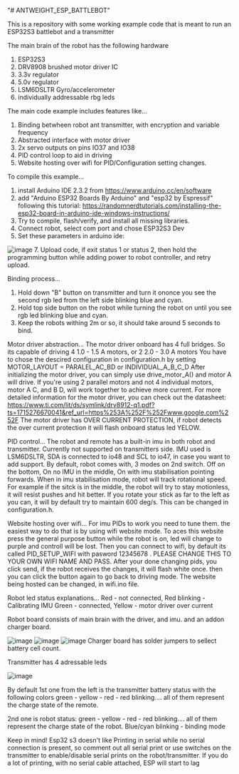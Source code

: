 "# ANTWEIGHT_ESP_BATTLEBOT" 

This is a repository with some working example code that is meant to run an ESP32S3 battlebot and a transmitter 

The main brain of the robot has the following hardware
1. ESP32S3
2. DRV8908 brushed motor driver IC
3. 3.3v regulator
4. 5.0v regulator
5. LSM6DSLTR Gyro/accelerometer
6. individually addressable rbg leds

The main code example includes features like...
1. Binding betwheen robot ant transmitter, with encryption and variable frequency
2. Abstracted interface with motor driver
3. 2x servo outputs on pins IO37 and IO38
4. PID control loop to aid in driving
5. Website hosting over wifi for PID/Configuration setting changes.

To compile this example...
1. install Arduino IDE 2.3.2 from https://www.arduino.cc/en/software
2. add "Arduino ESP32 Boards By Arduino" and "esp32 by Espressif" following this tutorial:
https://randomnerdtutorials.com/installing-the-esp32-board-in-arduino-ide-windows-instructions/
3. Try to compile, flash/verify, and install all missing libraries.
4. Connect robot, select com port and chose ESP32S3 Dev
5. Set these parameters in arduino ide:

![image](https://github.com/Challenger3000/ANTWEIGHT_BATTLEBOT/assets/73142814/3b4f20c7-2340-4be0-b26f-d579e45eb88b)
7. Upload code, if exit status 1 or status 2, then hold the programming button while adding power to robot controller, and retry upload.  

Binding process...
1. Hold down "B" button on transmitter and turn it ononce you see the second rgb led from the left side blinking blue and cyan.
2. Hold top side button on the robot while turning the robot on until you see rgb led blinking blue and cyan.
3. Keep the robots withing 2m or so, it should take around 5 seconds to bind.
   
Motor driver abstraction...
The motor driver onboard has 4 full bridges. So its capable of driving 4 1.0 - 1.5 A motors, or 2 2.0 - 3.0 A motors
You have to chose the descired configuration in configuration.h by setting 
MOTOR_LAYOUT = PARALEL_AC_BD or INDIVIDUAL_A_B_C_D
After initializing the motor driver, you can simply use drive_motor_A() and motor A will drive.
If you're using 2 parallel motors and not 4 individual motors, motor A C, and B D, will work together to achieve more current.
For more detailed information for the motor driver, you can check out the datasheet: 
https://www.ti.com/lit/ds/symlink/drv8912-q1.pdf?ts=1715276670041&ref_url=https%253A%252F%252Fwww.google.com%252F
The motor driver has OVER CURRENT PROTECTION, if robot detects the over current protection it will flash onboard status led YELOW.

PID control...
The robot and remote has a built-in imu in both robot and transmitter. Currently not supported on transmitters side. IMU used is LSM6DSLTR, SDA is connected to io48 and SCL to io47, in case you want to add support.
By default, robot comes with, 3 modes on 2nd switch. Off on the bottom, On no IMU in the middle, On with imu stabilisation pointing forwards.
When in imu stabilisation mode, robot will track rotational speed.
For example if the sitck is in the middle, the robot will try to stay motionless, it will resist pushes and hit better.
If you rotate your stick as far to the left as you can, it will by default try to maintain 600 deg/s. This can be changed in configuration.h.

Website hosting over wifi...
For imu PIDs to work you need to tune them. the easiest way to do that is by using wifi website mode. 
To aces this website press the general purpose button while the robot is on, led will change to purple and controll will be lost.
Then you can connect to wifi, by default its called PID_SETUP_WIFI with pasword 12345678 . PLEASE CHANGE THIS TO YOUR OWN WIFI NAME AND PASS.
After your done changing pids, you click send, if the robot receives the changes, it will flash white once. then you can click the button again to go back to driving mode.
The website being hosted can be changed, in wifi.ino file.

Robot led status explanations...
Red - not connected,
Red blinking - Calibrating IMU
Green - connected, 
Yellow - motor driver over current

Robot board consists of main brain with the driver, and imu. and an addon charger board. 


![image](https://github.com/Challenger3000/ANTWEIGHT_BATTLEBOT/assets/73142814/5f309d43-2840-40ca-801e-7a01e9710031)
![image](https://github.com/Challenger3000/ANTWEIGHT_BATTLEBOT/assets/73142814/db7778c4-27f8-436b-be8a-a035e42542d5)
![image](https://github.com/Challenger3000/ANTWEIGHT_BATTLEBOT/assets/73142814/d8dc95cc-22ef-4ea0-a8a9-47e5171e8d5c)
Charger board has solder jumpers to sellect battery cell count.

Transmitter has 4 adressable leds

![image](https://github.com/Challenger3000/ANTWEIGHT_BATTLEBOT/assets/73142814/c964265b-a961-4c52-9257-dbc815d25be4)

By default 1st one from the left is the transmitter battery status with the following colors
green - yellow - red - red blinking.... all of them represent the charge state of the remote.

2nd one is robot status:
green - yellow - red - red blinking.... all of them represent the charge state of the robot.
Blue/cyan blinking - binding mode


Keep in mind!
Esp32 s3 doesn't like Printing in serial while no serial connection is present, so comment out all serial print or use switches on the transmitter to enable/disable serial prints on the robot/transmitter.
If you do a lot of printing, with no serial cable attached, ESP will start to lag
